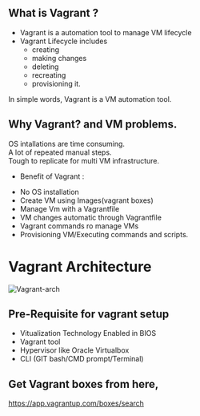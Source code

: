 ## What is Vagrant ? <br/>
- Vagrant is a automation tool to manage VM lifecycle
- Vagrant Lifecycle includes 
    - creating 
    - making changes 
    - deleting 
    - recreating 
    - provisioning it.

In simple words, Vagrant is a VM automation tool. <br/>

## Why Vagrant? and VM problems. <br/>

OS intallations are time consuming.<br/>
A lot of repeated manual steps. <br/>
Tough to replicate for multi VM infrastructure. <br/>

* Benefit of Vagrant : 
- No OS installation
- Create VM using Images(vagrant boxes)
- Manage Vm with a Vagrantfile
- VM changes automatic through Vagrantfile
- Vagrant commands ro manage VMs
- Provisioning VM/Executing commands and scripts.

# Vagrant Architecture

![Vagrant-arch](https://user-images.githubusercontent.com/76727343/143680263-e2fe13aa-c832-4cf6-9759-96c89ad1c66e.png)


## Pre-Requisite for vagrant setup
- Vitualization Technology Enabled in BIOS
- Vagrant tool
- Hypervisor like Oracle Virtualbox
- CLI (GIT bash/CMD prompt/Terminal)

## Get Vagrant boxes from here, <br/>
https://app.vagrantup.com/boxes/search
